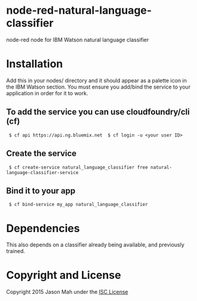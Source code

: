 # node-red-natural-language-classifier
node-red node for IBM Watson natural language classifier

# Installation

Add this in your nodes/ directory and it should appear as a palette icon in the IBM Watson section.  You must ensure you 
add/bind the service to your application in order for it to work.

## To add the service you can use cloudfoundry/cli (cf)

` 
$ cf api https://api.ng.bluemix.net 
$ cf login -u <your user ID>
`

## Create the service

` 
$ cf create-service natural_language_classifier free natural-language-classifier-service
`

## Bind it to your app
` 
$ cf bind-service my_app natural_language_classifier
`

# Dependencies

This also depends on a classifier already being available, and previously trained.

# Copyright and License
Copyright 2015 Jason Mah under the <a href="https://github.com/nevir/readable-licenses/blob/master/markdown/ISC-LICENSE.md">ISC License</a>

